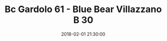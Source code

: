 ---
title: Bc Gardolo 61 - Blue Bear Villazzano B 30
date: 2018-02-01 21:30:00
squadra-a: Bc Gardolo
punteggio-a: 61
squadra-b: Blue Bear Villazzano B
punteggio-b: 30
partite/squadra: promozione-17-18
luogo: Centro Sportivo Trento Nord
categoria: promozione
---